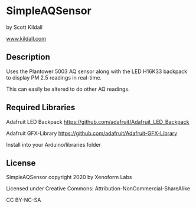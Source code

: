 # SimpleAQSensor

by Scott Kildall

www.kildall.com

## Description
Uses the Plantower 5003 AQ sensor along with the LED H16K33 backpack to display PM 2.5 readings in real-time.

This can easily be altered to do other AQ readings.

## Required Libraries
Adafruit LED Backpack
https://github.com/adafruit/Adafruit_LED_Backpack

Adafruit GFX-Library
https://github.com/adafruit/Adafruit-GFX-Library

Install into your Arduino/libraries folder

## License


SimpleAQSensor copyright 2020 by Xenoform Labs


Licensed under Creative Commons: Attribution-NonCommercial-ShareAlike

CC BY-NC-SA
